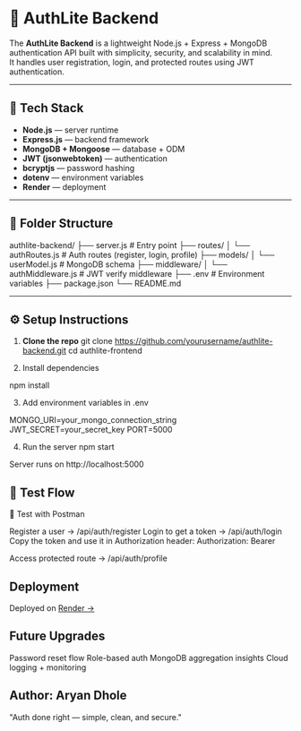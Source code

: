 # 🔐 AuthLite Backend

The **AuthLite Backend** is a lightweight Node.js + Express + MongoDB authentication API built with simplicity, security, and scalability in mind.  
It handles user registration, login, and protected routes using JWT authentication.

---

## 🚀 Tech Stack

- **Node.js** — server runtime  
- **Express.js** — backend framework  
- **MongoDB + Mongoose** — database + ODM  
- **JWT (jsonwebtoken)** — authentication  
- **bcryptjs** — password hashing  
- **dotenv** — environment variables  
- **Render** — deployment  

---

## 📁 Folder Structure
authlite-backend/
├── server.js # Entry point
├── routes/
│ └── authRoutes.js # Auth routes (register, login, profile)
├── models/
│ └── userModel.js # MongoDB schema
├── middleware/
│ └── authMiddleware.js # JWT verify middleware
├── .env # Environment variables
├── package.json
└── README.md


---

## ⚙️ Setup Instructions

1. **Clone the repo**
   git clone https://github.com/yourusername/authlite-backend.git
   cd authlite-frontend

2. Install dependencies 

npm install

3. Add environment variables in .env

MONGO_URI=your_mongo_connection_string
JWT_SECRET=your_secret_key
PORT=5000

4. Run the server 
npm start

Server runs on http://localhost:5000


## 🧪 Test Flow

🧪 Test with Postman

Register a user → /api/auth/register
Login to get a token → /api/auth/login
Copy the token and use it in Authorization header:
Authorization: Bearer <token>


Access protected route → /api/auth/profile

## Deployment

Deployed on [Render →]( https://auth-lite-backend.onrender.com)

## Future Upgrades

Password reset flow
Role-based auth
MongoDB aggregation insights
Cloud logging + monitoring

## Author: Aryan Dhole
"Auth done right — simple, clean, and secure."
